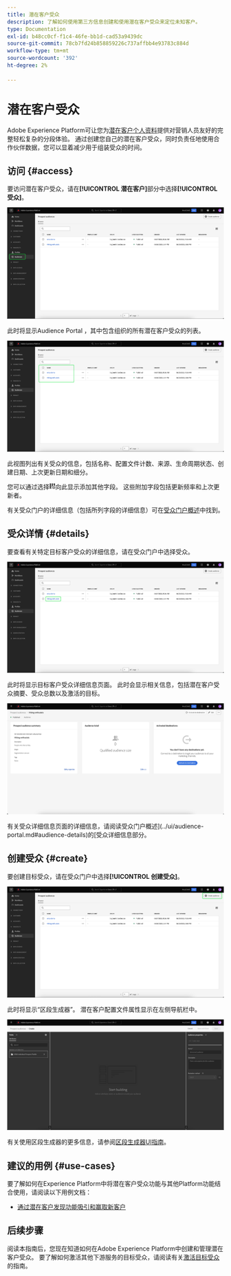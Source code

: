 ```yaml
---
title: 潜在客户受众
description: 了解如何使用第三方信息创建和使用潜在客户受众来定位未知客户。
type: Documentation
exl-id: b48cc0cf-f1c4-46fe-bb1d-cad53a9439dc
source-git-commit: 78cb7fd24b858859226c737affbb4e93783c884d
workflow-type: tm+mt
source-wordcount: '392'
ht-degree: 2%

---
```


# 潜在客户受众

Adobe Experience Platform可让您为[潜在客户个人资料](../../profile/ui/prospect-profile.md)提供对营销人员友好的完整轻松复杂的分段体验。 通过创建您自己的潜在客户受众，同时负责任地使用合作伙伴数据，您可以显着减少用于组装受众的时间。

## 访问 {#access}

要访问潜在客户受众，请在&#x200B;**[!UICONTROL 潜在客户]**&#x200B;部分中选择&#x200B;**[!UICONTROL 受众]**。

![在[!UICONTROL 潜在客户]部分中突出显示了[!UICONTROL 受众]按钮。](../images/types/prospect/prospect-audiences.png)

此时将显示Audience Portal ，其中包含组织的所有潜在客户受众的列表。

![属于组织的潜在客户受众已突出显示。](../images/types/prospect/browse-audiences.png)

此视图列出有关受众的信息，包括名称、配置文件计数、来源、生命周期状态、创建日期、上次更新日期和细分。

您可以通过选择![筛选器属性图标](/help/images/icons/column-settings.png)向此显示添加其他字段。 这些附加字段包括更新频率和上次更新者。

有关受众门户的详细信息（包括所列字段的详细信息）可在[受众门户概述](../ui/audience-portal.md#list)中找到。

## 受众详情 {#details}

要查看有关特定目标客户受众的详细信息，请在受众门户中选择受众。

![已突出显示特定的潜在客户受众。](../images/types/prospect/select-specific-audience.png)

此时将显示目标客户受众详细信息页面。 此时会显示相关信息，包括潜在客户受众摘要、受众总数以及激活的目标。

![将显示目标客户受众详细信息页面。](../images/types/prospect/audience-details.png)

有关受众详细信息页面的详细信息，请阅读受众门户概述](../ui/audience-portal.md#audience-details)的[受众详细信息部分。

## 创建受众 {#create}

要创建目标受众，请在受众门户中选择&#x200B;**[!UICONTROL 创建受众]**。

![目标客户受众浏览页面上突出显示[!UICONTROL 创建受众]按钮。](../images/types/prospect/select-create-audience.png)

此时将显示“区段生成器”。 潜在客户配置文件属性显示在左侧导航栏中。

![将显示区段生成器。 请注意，唯一可用的属性是Prospect Profile类。](../images/types/prospect/segment-builder.png)

有关使用区段生成器的更多信息，请参阅[区段生成器UI指南](../ui/segment-builder.md)。

## 建议的用例 {#use-cases}

要了解如何在Experience Platform中将潜在客户受众功能与其他Platform功能结合使用，请阅读以下用例文档：

- [通过潜在客户发现功能吸引和赢取新客户](../../rtcdp/partner-data/prospecting.md)

## 后续步骤

阅读本指南后，您现在知道如何在Adobe Experience Platform中创建和管理潜在客户受众。 要了解如何激活其他下游服务的目标受众，请阅读有关[激活目标受众](../../destinations/ui/activate-prospect-audiences.md)的指南。
